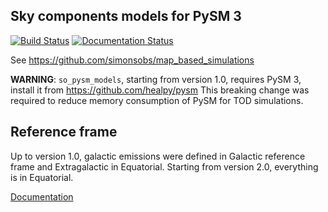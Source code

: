 Sky components models for PySM 3
--------------------------------

[![Build Status](https://travis-ci.org/simonsobs/so_pysm_models.svg?branch=master)](https://travis-ci.org/simonsobs/so_pysm_models)
[![Documentation Status](https://readthedocs.org/projects/so-pysm-models/badge/?version=latest)](https://so-pysm-models.readthedocs.io/en/latest/?badge=latest)

See <https://github.com/simonsobs/map_based_simulations>

**WARNING**: `so_pysm_models`, starting from version 1.0, requires PySM 3, install it from <https://github.com/healpy/pysm>
This breaking change was required to reduce memory consumption of PySM for TOD simulations.

## Reference frame

Up to version 1.0, galactic emissions were defined in Galactic reference frame and Extragalactic in Equatorial.
Starting from version 2.0, everything is in Equatorial.

[Documentation](https://so-pysm-models.readthedocs.io/en/latest/)
